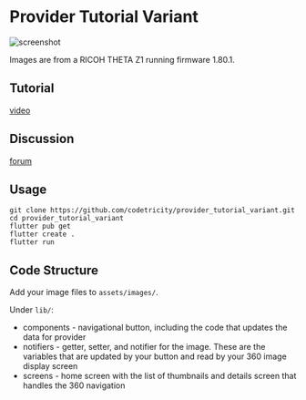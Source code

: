 # Provider Tutorial Variant

![screenshot](docs/screenshot.gif)

Images are from a RICOH THETA Z1 running firmware 1.80.1.


## Tutorial

[video](https://youtu.be/h6LQqBAioBA)

## Discussion

[forum](https://community.theta360.guide/t/ricoh-theta-mobile-development-try-it-yourself/6793?u=craig)

## Usage

```
git clone https://github.com/codetricity/provider_tutorial_variant.git
cd provider_tutorial_variant
flutter pub get
flutter create .
flutter run
```

## Code Structure

Add your image files to `assets/images/`.

Under `lib/`:

* components - navigational button, including the code that updates the data for provider
* notifiers - getter, setter, and notifier for the image.  These are the variables that are updated by your button and read by your 360 image display screen
* screens - home screen with the list of thumbnails and details screen that handles the 360 navigation
